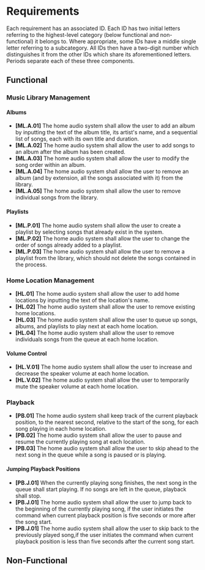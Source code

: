 # Requirements

Each requirement has an associated ID. Each ID has two initial letters referring to the highest-level category (below functional and non-functional) it belongs to. Where appropriate, some IDs have a middle single letter referring to a subcategory. All IDs then have a two-digit number which distinguishes it from the other IDs which share its aforementioned letters. Periods separate each of these three components.

## Functional
### Music Library Management
#### Albums
- **[ML.A.01]** The home audio system shall allow the user to add an album by inputting the text of the album title, its artist's name, and a sequential list of songs, each with its own title and duration.
- **[ML.A.02]** The home audio system shall allow the user to add songs to an album after the album has been created.
- **[ML.A.03]** The home audio system shall allow the user to modify the song order within an album.
- **[ML.A.04]** The home audio system shall allow the user to remove an album (and by extension, all the songs associated with it) from the library.
- **[ML.A.05]** The home audio system shall allow the user to remove individual songs from the library.

#### Playlists
- **[ML.P.01]** The home audio system shall allow the user to create a playlist by selecting songs that already exist in the system.
- **[ML.P.02]** The home audio system shall allow the user to change the order of songs already added to a playlist.
- **[ML.P.03]** The home audio system shall allow the user to remove a playlist from the library, which should not delete the songs contained in the process.

### Home Location Management
- **[HL.01]** The home audio system shall allow the user to add home locations by inputting the text of the location's name.
- **[HL.02]** The home audio system shall allow the user to remove existing home locations.
- **[HL.03]** The home audio system shall allow the user to queue up songs, albums, and playlists to play next at each home location.
- **[HL.04]** The home audio system shall allow the user to remove individuals songs from the queue at each home location.
#### Volume Control
- **[HL.V.01]** The home audio system shall allow the user to increase and decrease the speaker volume at each home location.
- **[HL.V.02]** The home audio system shall allow the user to temporarily mute the speaker volume at each home location.


### Playback
- **[PB.01]** The home audio system shall keep track of the current playback position, to the nearest second, relative to the start of the song, for each song playing in each home location.
- **[PB.02]** The home audio system shall allow the user to pause and resume the currently playing song at each location.
- **[PB.03]** The home audio system shall allow the user to skip ahead to the next song in the queue while a song is paused or is playing.
#### Jumping Playback Positions
- **[PB.J.01]** When the currently playing song finishes, the next song in the queue shall start playing. If no songs are left in the queue, playback shall stop.
- **[PB.J.01]** The home audio system shall allow the user to jump back to the beginning of the currently playing song, if the user initiates the command when current playback position is five seconds or more after the song start.
- **[PB.J.01]** The home audio system shall allow the user to skip back to the previously played song,if the user initiates the command when current playback position is less than five seconds after the current song start.

## Non-Functional
